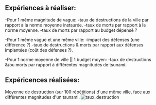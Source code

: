 ## Expériences à réaliser:
-Pour 1 même magnitude de vague:
	-taux de destructions de la ville par rapport à la norme moyenne instaurée.
	-taux de morts par rapport à la norme moyenne.
	-taux de morts par rapport au budget dépensé ? 

-Pour 1 même vague et une même ville: 
	-impact des défenses (une différence ?)
	-taux de destructions & morts par rapport aux défenses implantées (coût des défenses ?).

-Pour 1 norme moyenne de ville || 1 budget moyen:
	-taux de destructions &/ou morts par rapport à différentes magnitudes de tsunami.


## Expéricences réalisées: 

Moyenne de destruction (sur 100 répétitions) d'une même ville, face aux différentes magnitudes d'un tsunami.
![taux_destruction](https://user-images.githubusercontent.com/101204424/164016936-7e122b77-b9d2-41f5-9e04-ef409e2712e1.png)

